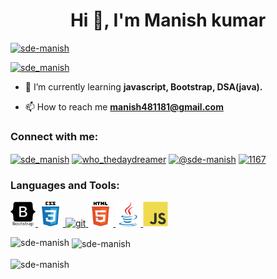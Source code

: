 <h1 align="center">Hi 👋, I'm Manish kumar</h1>
<p align="left"> <a href="https://github.com/ryo-ma/github-profile-trophy"><img src="https://github-profile-trophy.vercel.app/?username=sde-manish" alt="sde-manish" /></a> </p>

<p align="left"> <a href="https://twitter.com/sde_manish" target="blank"><img src="https://img.shields.io/twitter/follow/sde_manish?logo=twitter&style=for-the-badge" alt="sde_manish" /></a> </p>

- 🌱 I’m currently learning **javascript, Bootstrap, DSA(java).**

- 📫 How to reach me **manish481181@gmail.com**

<h3 align="left">Connect with me:</h3>
<p align="left">
<a href="https://twitter.com/sde_manish" target="blank"><img align="center" src="https://raw.githubusercontent.com/rahuldkjain/github-profile-readme-generator/master/src/images/icons/Social/twitter.svg" alt="sde_manish" height="30" width="40" /></a>
<a href="https://instagram.com/who_thedaydreamer" target="blank"><img align="center" src="https://raw.githubusercontent.com/rahuldkjain/github-profile-readme-generator/master/src/images/icons/Social/instagram.svg" alt="who_thedaydreamer" height="30" width="40" /></a>
<a href="https://hashnode.com/@sde-manish" target="blank"><img align="center" src="https://raw.githubusercontent.com/rahuldkjain/github-profile-readme-generator/master/src/images/icons/Social/hashnode.svg" alt="@sde-manish" height="30" width="40" /></a>
<a href="https://discord.gg/1167" target="blank"><img align="center" src="https://raw.githubusercontent.com/rahuldkjain/github-profile-readme-generator/master/src/images/icons/Social/discord.svg" alt="1167" height="30" width="40" /></a>
</p>

<h3 align="left">Languages and Tools:</h3>
<p align="left"> <a href="https://getbootstrap.com" target="_blank" rel="noreferrer"> <img src="https://raw.githubusercontent.com/devicons/devicon/master/icons/bootstrap/bootstrap-plain-wordmark.svg" alt="bootstrap" width="40" height="40"/> </a> <a href="https://www.w3schools.com/css/" target="_blank" rel="noreferrer"> <img src="https://raw.githubusercontent.com/devicons/devicon/master/icons/css3/css3-original-wordmark.svg" alt="css3" width="40" height="40"/> </a> <a href="https://git-scm.com/" target="_blank" rel="noreferrer"> <img src="https://www.vectorlogo.zone/logos/git-scm/git-scm-icon.svg" alt="git" width="40" height="40"/> </a> <a href="https://www.w3.org/html/" target="_blank" rel="noreferrer"> <img src="https://raw.githubusercontent.com/devicons/devicon/master/icons/html5/html5-original-wordmark.svg" alt="html5" width="40" height="40"/> </a> <a href="https://www.java.com" target="_blank" rel="noreferrer"> <img src="https://raw.githubusercontent.com/devicons/devicon/master/icons/java/java-original.svg" alt="java" width="40" height="40"/> </a> <a href="https://developer.mozilla.org/en-US/docs/Web/JavaScript" target="_blank" rel="noreferrer"> <img src="https://raw.githubusercontent.com/devicons/devicon/master/icons/javascript/javascript-original.svg" alt="javascript" width="40" height="40"/> </a> </p>

<p><img align="left" src="https://github-readme-stats.vercel.app/api/top-langs?username=sde-manish&show_icons=true&locale=en&layout=compact" alt="sde-manish" /></p>

<p>&nbsp;<img align="center" src="https://github-readme-stats.vercel.app/api?username=sde-manish&show_icons=true&locale=en" alt="sde-manish" /></p>

<p><img align="center" src="https://github-readme-streak-stats.herokuapp.com/?user=sde-manish&" alt="sde-manish" /></p>
